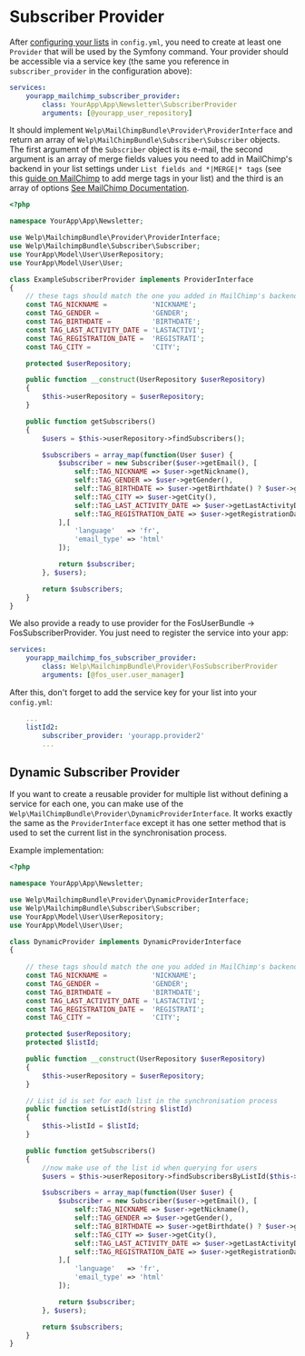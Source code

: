 # Subscriber Provider

After [configuring your lists](configuration.md) in `config.yml`, you need to create at least one `Provider` that will be used by the Symfony command. Your provider should be accessible via a service key (the same you reference in `subscriber_provider` in the configuration above):

```yaml
services:
    yourapp_mailchimp_subscriber_provider:
        class: YourApp\App\Newsletter\SubscriberProvider
        arguments: [@yourapp_user_repository]
```

It should implement `Welp\MailChimpBundle\Provider\ProviderInterface` and return an array of `Welp\MailChimpBundle\Subscriber\Subscriber` objects. The first argument of the `Subscriber` object is its e-mail, the second argument is an array of merge fields values you need to add in MailChimp's backend in your list settings under `List fields and *|MERGE|* tags` (see this [guide on MailChimp](http://kb.mailchimp.com/merge-tags/using/getting-started-with-merge-tags) to add merge tags in your list) and the third is an array of options [See MailChimp Documentation](http://developer.mailchimp.com/documentation/mailchimp/reference/lists/members/).

```php
<?php

namespace YourApp\App\Newsletter;

use Welp\MailchimpBundle\Provider\ProviderInterface;
use Welp\MailchimpBundle\Subscriber\Subscriber;
use YourApp\Model\User\UserRepository;
use YourApp\Model\User\User;

class ExampleSubscriberProvider implements ProviderInterface
{
    // these tags should match the one you added in MailChimp's backend
    const TAG_NICKNAME =           'NICKNAME';
    const TAG_GENDER =             'GENDER';
    const TAG_BIRTHDATE =          'BIRTHDATE';
    const TAG_LAST_ACTIVITY_DATE = 'LASTACTIVI';
    const TAG_REGISTRATION_DATE =  'REGISTRATI';
    const TAG_CITY =               'CITY';

    protected $userRepository;

    public function __construct(UserRepository $userRepository)
    {
        $this->userRepository = $userRepository;
    }

    public function getSubscribers()
    {
        $users = $this->userRepository->findSubscribers();

        $subscribers = array_map(function(User $user) {
            $subscriber = new Subscriber($user->getEmail(), [
                self::TAG_NICKNAME => $user->getNickname(),
                self::TAG_GENDER => $user->getGender(),
                self::TAG_BIRTHDATE => $user->getBirthdate() ? $user->getBirthdate()->format('Y-m-d') : null,
                self::TAG_CITY => $user->getCity(),
                self::TAG_LAST_ACTIVITY_DATE => $user->getLastActivityDate() ? $user->getLastActivityDate()->format('Y-m-d') : null,
                self::TAG_REGISTRATION_DATE => $user->getRegistrationDate() ? $user->getRegistrationDate()->format('Y-m-d') : null,
            ],[
                'language'   => 'fr',
                'email_type' => 'html'
            ]);

            return $subscriber;
        }, $users);

        return $subscribers;
    }
}

```

We also provide a ready to use provider for the FosUserBundle -> FosSubscriberProvider. You just need to register the service into your app:

```yaml
services:
    yourapp_mailchimp_fos_subscriber_provider:
        class: Welp\MailchimpBundle\Provider\FosSubscriberProvider
        arguments: [@fos_user.user_manager]
```

After this, don't forget to add the service key for your list into your `config.yml`:

```yaml
    ...
    listId2:
        subscriber_provider: 'yourapp.provider2'
        ...
```

## Dynamic Subscriber Provider

If you want to create a reusable provider for multiple list without defining a service for each one, you can make use of the `Welp\MailChimpBundle\Provider\DynamicProviderInterface`. It works exactly the same as the `ProviderInterface` except it has one setter method that is used to set the current list in the synchronisation process.

Example implementation:

```php
<?php

namespace YourApp\App\Newsletter;

use Welp\MailchimpBundle\Provider\DynamicProviderInterface;
use Welp\MailchimpBundle\Subscriber\Subscriber;
use YourApp\Model\User\UserRepository;
use YourApp\Model\User\User;

class DynamicProvider implements DynamicProviderInterface
{
    
    // these tags should match the one you added in MailChimp's backend
    const TAG_NICKNAME =           'NICKNAME';
    const TAG_GENDER =             'GENDER';
    const TAG_BIRTHDATE =          'BIRTHDATE';
    const TAG_LAST_ACTIVITY_DATE = 'LASTACTIVI';
    const TAG_REGISTRATION_DATE =  'REGISTRATI';
    const TAG_CITY =               'CITY';

    protected $userRepository;
    protected $listId;

    public function __construct(UserRepository $userRepository)
    {
        $this->userRepository = $userRepository;
    }

    // List id is set for each list in the synchronisation process
    public function setListId(string $listId)
    {
        $this->listId = $listId;
    }

    public function getSubscribers()
    {
        //now make use of the list id when querying for users
        $users = $this->userRepository->findSubscribersByListId($this->listId);

        $subscribers = array_map(function(User $user) {
            $subscriber = new Subscriber($user->getEmail(), [
                self::TAG_NICKNAME => $user->getNickname(),
                self::TAG_GENDER => $user->getGender(),
                self::TAG_BIRTHDATE => $user->getBirthdate() ? $user->getBirthdate()->format('Y-m-d') : null,
                self::TAG_CITY => $user->getCity(),
                self::TAG_LAST_ACTIVITY_DATE => $user->getLastActivityDate() ? $user->getLastActivityDate()->format('Y-m-d') : null,
                self::TAG_REGISTRATION_DATE => $user->getRegistrationDate() ? $user->getRegistrationDate()->format('Y-m-d') : null,
            ],[
                'language'   => 'fr',
                'email_type' => 'html'
            ]);

            return $subscriber;
        }, $users);

        return $subscribers;
    }
}


``` 